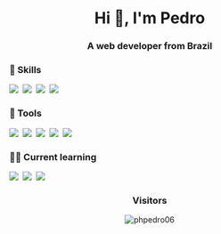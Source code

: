 <h1 align="center">Hi 👋, I'm Pedro</h1>
<h3 align="center">A web developer from Brazil</h3>

### 📕 Skills

<img src="https://img.shields.io/badge/HTML5-111111?style=for-the-badge&logo=html5&logoColor=FF8400">&nbsp;
<img src="https://img.shields.io/badge/CSS3-111111?style=for-the-badge&logo=css3&logoColor=0066FF">&nbsp;
<img src="https://img.shields.io/badge/Sass-111111?style=for-the-badge&logo=sass&logoColor=CC6699">&nbsp;
<img src="https://img.shields.io/badge/Javascript-111111?style=for-the-badge&logo=javascript&logoColor=FFFF00">&nbsp;

### 🔨 Tools

<img src="https://img.shields.io/badge/Photoshop-111111?style=for-the-badge&logo=Adobe%20Photoshop&logoColor=0066FF">&nbsp;
<img src="https://img.shields.io/badge/Figma-111111?style=for-the-badge&logo=figma&logoColor=FF8400">&nbsp;
<img src="https://img.shields.io/badge/Visual%20Studio%20Code-111111?style=for-the-badge&logo=visual%20studio%20code&logoColor=0066FF">&nbsp;
<img src="https://img.shields.io/badge/Git-111111?style=for-the-badge&logo=git&logoColor=FF8400">&nbsp;
<img src="https://img.shields.io/badge/Github-111111?style=for-the-badge&logo=github&logoColor=FFFFFF">&nbsp;

### 👨‍💻 Current learning

<img src="https://img.shields.io/badge/TypeScript-111111?style=for-the-badge&logo=typescript&logoColor=1793EB">&nbsp;
<img src="https://img.shields.io/badge/React-111111?style=for-the-badge&logo=react&logoColor=17EBE4">&nbsp;
<img src="https://img.shields.io/badge/SQL-111111?style=for-the-badge&logo=mysql&logoColor=FFFFFF">&nbsp;

<h3 align="center">Visitors</h3>
<p align="center"> <img src="https://komarev.com/ghpvc/?username=phpedro06&label=Profile%20views&color=0e75b6&style=flat" alt="phpedro06" /></p>
